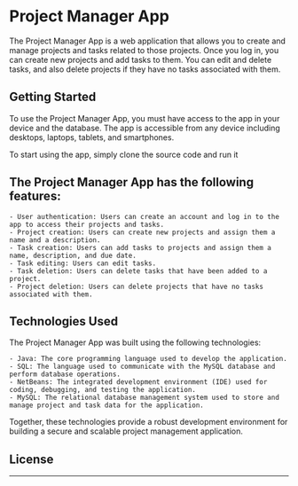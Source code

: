# Project Manager App

The Project Manager App is a web application that allows you to create and manage projects and tasks related to those projects.
Once you log in, you can create new projects and add tasks to them. You can edit and delete tasks, and also delete projects if they have no tasks
associated with them.


## Getting Started

To use the Project Manager App, you must have access to the app in your device and the database.
The app is accessible from any device including desktops, laptops, tablets, and smartphones.

To start using the app, simply clone the source code and run it


## The Project Manager App has the following features:

    - User authentication: Users can create an account and log in to the app to access their projects and tasks.
    - Project creation: Users can create new projects and assign them a name and a description.
    - Task creation: Users can add tasks to projects and assign them a name, description, and due date.
    - Task editing: Users can edit tasks.
    - Task deletion: Users can delete tasks that have been added to a project.
    - Project deletion: Users can delete projects that have no tasks associated with them.


## Technologies Used

The Project Manager App was built using the following technologies:

    - Java: The core programming language used to develop the application.
    - SQL: The language used to communicate with the MySQL database and perform database operations.
    - NetBeans: The integrated development environment (IDE) used for coding, debugging, and testing the application.
    - MySQL: The relational database management system used to store and manage project and task data for the application.

Together, these technologies provide a robust development environment for building a secure and scalable project management application.


## License

------
